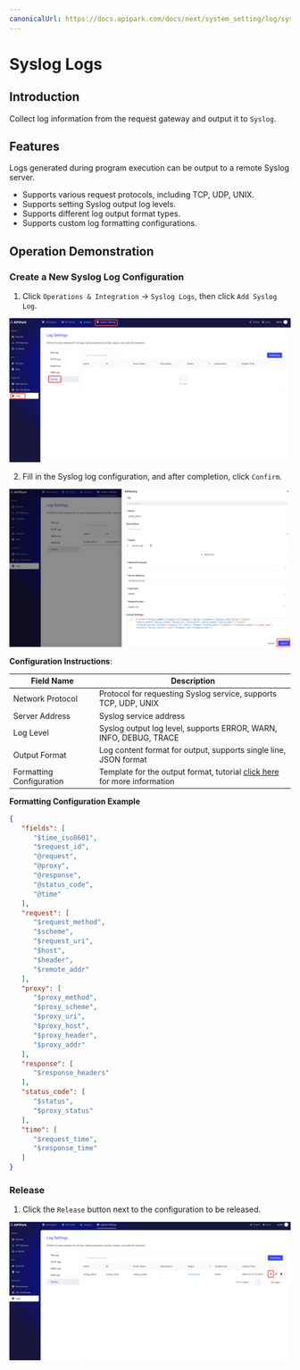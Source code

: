 ```yaml
---
canonicalUrl: https://docs.apipark.com/docs/next/system_setting/log/syslog-log
---
```




# Syslog Logs

## Introduction

Collect log information from the request gateway and output it to `Syslog`.

## Features

Logs generated during program execution can be output to a remote Syslog server.

* Supports various request protocols, including TCP, UDP, UNIX.
* Supports setting Syslog output log levels.
* Supports different log output format types.
* Supports custom log formatting configurations.

## Operation Demonstration

### Create a New Syslog Log Configuration

1. Click `Operations & Integration` -> `Syslog Logs`, then click `Add Syslog Log`.

![](images/2024-10-27/755dad8523be5e49b0be9acac376c98e303be6f1a6f100b136162c9683e58914.png)  

2. Fill in the Syslog log configuration, and after completion, click `Confirm`.

![](images/2024-10-27/a890d8d7ebca8747b4936c8c31fd2273163bdde3c797aea0c8d2adb4f0a307e9.png)  

**Configuration Instructions**:

| Field Name   | Description                                               |
| ------------ | --------------------------------------------------------- |
| Network Protocol | Protocol for requesting Syslog service, supports TCP, UDP, UNIX |
| Server Address | Syslog service address                                   |
| Log Level   | Syslog output log level, supports ERROR, WARN, INFO, DEBUG, TRACE |
| Output Format | Log content format for output, supports single line, JSON format |
| Formatting Configuration | Template for the output format, tutorial [click here](https://help.apinto.com/docs/formatter) for more information |

**Formatting Configuration Example**

```json
{
   "fields": [
      "$time_iso8601",
      "$request_id",
      "@request",
      "@proxy",
      "@response",
      "@status_code",
      "@time"
   ],
   "request": [
      "$request_method",
      "$scheme",
      "$request_uri",
      "$host",
      "$header",
      "$remote_addr"
   ],
   "proxy": [
      "$proxy_method",
      "$proxy_scheme",
      "$proxy_uri",
      "$proxy_host",
      "$proxy_header",
      "$proxy_addr"
   ],
   "response": [
      "$response_headers"
   ],
   "status_code": [
      "$status",
      "$proxy_status"
   ],
   "time": [
      "$request_time",
      "$response_time"
   ]
}
```

### Release

1. Click the `Release` button next to the configuration to be released.

![](images/2024-10-27/fd2998c0454c5cf51054b52d228bc4bc1ffc25e9aa65d1f82f9edc972e31fe78.png)  